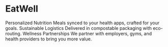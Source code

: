 # EatWell
Personalized Nutrition Meals synced to your health apps, crafted for your goals.  Sustainable Logistics Delivered in compostable packaging with eco-routing.  Wellness Partnerships We partner with employers, gyms, and health providers to bring you more value.

